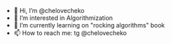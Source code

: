 - 👋 Hi, I’m @chelovecheko
- 👀 I’m interested in Algorithmization
- 🌱 I’m currently learning on "rocking algorithms" book 
- 📫 How to reach me: tg @chelovecheko

<!---
chelovecheko/chelovecheko is a ✨ special ✨ repository because its `README.md` (this file) appears on your GitHub profile.
You can click the Preview link to take a look at your changes.
--->
